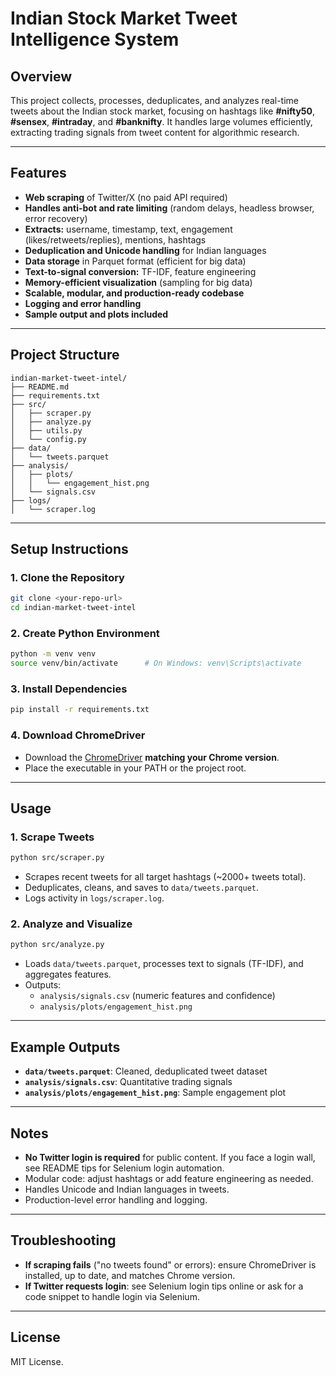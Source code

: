 # Indian Stock Market Tweet Intelligence System

## Overview

This project collects, processes, deduplicates, and analyzes real-time tweets about the Indian stock market, focusing on hashtags like **#nifty50**, **#sensex**, **#intraday**, and **#banknifty**. It handles large volumes efficiently, extracting trading signals from tweet content for algorithmic research.

---

## Features

- **Web scraping** of Twitter/X (no paid API required)
- **Handles anti-bot and rate limiting** (random delays, headless browser, error recovery)
- **Extracts:** username, timestamp, text, engagement (likes/retweets/replies), mentions, hashtags
- **Deduplication and Unicode handling** for Indian languages
- **Data storage** in Parquet format (efficient for big data)
- **Text-to-signal conversion:** TF-IDF, feature engineering
- **Memory-efficient visualization** (sampling for big data)
- **Scalable, modular, and production-ready codebase**
- **Logging and error handling**
- **Sample output and plots included**

---

## Project Structure

```
indian-market-tweet-intel/
├── README.md
├── requirements.txt
├── src/
│   ├── scraper.py
│   ├── analyze.py
│   ├── utils.py
│   └── config.py
├── data/
│   └── tweets.parquet
├── analysis/
│   ├── plots/
│   │   └── engagement_hist.png
│   └── signals.csv
├── logs/
│   └── scraper.log
```

---

## Setup Instructions

### 1. Clone the Repository

```bash
git clone <your-repo-url>
cd indian-market-tweet-intel
```

### 2. Create Python Environment

```bash
python -m venv venv
source venv/bin/activate      # On Windows: venv\Scripts\activate
```

### 3. Install Dependencies

```bash
pip install -r requirements.txt
```

### 4. Download ChromeDriver

- Download the [ChromeDriver](https://chromedriver.chromium.org/downloads) **matching your Chrome version**.
- Place the executable in your PATH or the project root.

---

## Usage

### 1. Scrape Tweets

```bash
python src/scraper.py
```
- Scrapes recent tweets for all target hashtags (~2000+ tweets total).
- Deduplicates, cleans, and saves to `data/tweets.parquet`.
- Logs activity in `logs/scraper.log`.

### 2. Analyze and Visualize

```bash
python src/analyze.py
```
- Loads `data/tweets.parquet`, processes text to signals (TF-IDF), and aggregates features.
- Outputs:
  - `analysis/signals.csv` (numeric features and confidence)
  - `analysis/plots/engagement_hist.png`

---

## Example Outputs

- **`data/tweets.parquet`**: Cleaned, deduplicated tweet dataset
- **`analysis/signals.csv`**: Quantitative trading signals
- **`analysis/plots/engagement_hist.png`**: Sample engagement plot

---

## Notes

- **No Twitter login is required** for public content. If you face a login wall, see README tips for Selenium login automation.
- Modular code: adjust hashtags or add feature engineering as needed.
- Handles Unicode and Indian languages in tweets.
- Production-level error handling and logging.

---

## Troubleshooting

- **If scraping fails** ("no tweets found" or errors): ensure ChromeDriver is installed, up to date, and matches Chrome version.
- **If Twitter requests login**: see Selenium login tips online or ask for a code snippet to handle login via Selenium.

---

## License

MIT License.
